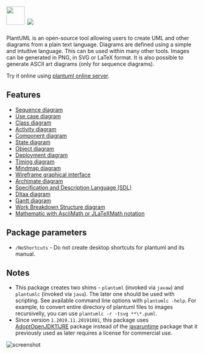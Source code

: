 # <img src="https://cdn.jsdelivr.net/gh/majkinetor/chocolatey/plantuml/icon.png" width="48" height="48"/> [![](https://img.shields.io/chocolatey/v/plantuml.svg?color=red&label=plantuml)](https://chocolatey.org/packages/plantuml)

PlantUML is an open-source tool allowing users to create UML and other diagrams from a plain text language. Diagrams are defined using a simple and intuitive language. This can be used within many other tools. Images can be generated in PNG, in SVG or LaTeX format. It is also possible to generate ASCII art diagrams (only for sequence diagrams).

Try it online using [plantuml online server](http://www.plantuml.com/plantuml).

## Features

- [Sequence diagram](http://plantuml.com/sequence.html)
- [Use case diagram](http://plantuml.com/usecase.html)
- [Class diagram](http://plantuml.com/classes.html)
- [Activity diagram](http://plantuml.com/activity2.html)
- [Component diagram](http://plantuml.com/component.html)
- [State diagram](http://plantuml.com/state.html)
- [Object diagram](http://plantuml.com/objects.html)
- [Deployment diagram](http://plantuml.com/deployment.html)
- [Timing diagram](http://plantuml.com/timing-diagram)
- [Mindmap diagram](http://plantuml.com/mindmap-diagram)
- [Wireframe graphical interface](http://plantuml.com/salt.html)
- [Archimate diagram](http://plantuml.com/timing-diagram)
- [Specification and Description Language (SDL)](http://plantuml.com/activity-diagram-beta#sdl)
- [Ditaa diagram](http://plantuml.com/ditaa)
- [Gantt diagram](http://plantuml.com/gantt-diagram)
- [Work Breakdown Structure diagram](http://plantuml.com/wbs-diagram)
- [Mathematic with AsciiMath or JLaTeXMath notation](http://plantuml.com/ascii-math)

## Package parameters

- `/NoShortcuts` - Do not create desktop shortcuts for plantuml and its manual.

## Notes

- This package creates two shims - `plantuml` (invoked via `javaw`) and `plantumlc` (invoked via `java`). The later one should be used with scripting. See available command line options with `plantumlc -help`. For example, to convert entire directory of plantuml files to images recursivelly, you can use `plantumlc -r -tsvg **\*.puml`.
- Since version `1.2019.11.20191001`, this package uses [AdoptOpenJDK11JRE](https://chocolatey.org/packages/AdoptOpenJDK11JRE) package instead of the [javaruntime](https://chocolatey.org/packages/javaruntime) package that it previously used as later requires a license for commercial use.

![screenshot](https://cdn.rawgit.com/majkinetor/chocolatey/master/plantuml/screenshot.png)
